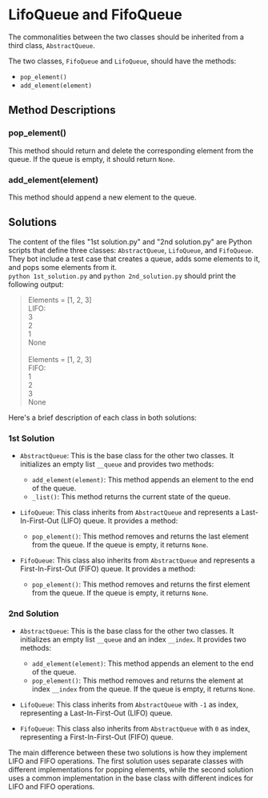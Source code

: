 # LifoQueue and FifoQueue

The commonalities between the two classes should be inherited from a third class, `AbstractQueue`.

The two classes, `FifoQueue` and `LifoQueue`, should have the methods:
- `pop_element()`
- `add_element(element)`

## Method Descriptions

### pop_element()

This method should return and delete the corresponding element from the queue. If the queue is empty, it should return `None`.

### add_element(element)

This method should append a new element to the queue.

## Solutions
The content of the files "1st solution.py" and "2nd solution.py" are Python scripts that define three classes: `AbstractQueue`, `LifoQueue`, and `FifoQueue`.
They bot include a test case that creates a queue, adds some elements to it, and pops some elements from it.\
`python 1st_solution.py` and `python 2nd_solution.py` should print the following output:
> Elements = [1, 2, 3]\
> LIFO:\
> 3\
> 2\
> 1\
> None\
> \
> Elements = [1, 2, 3]\
> FIFO:\
> 1\
> 2\
> 3\
> None

Here's a brief description of each class in both solutions:

### 1st Solution

- `AbstractQueue`: This is the base class for the other two classes. It initializes an empty list `__queue` and provides two methods:
  - `add_element(element)`: This method appends an element to the end of the queue.
  - `_list()`: This method returns the current state of the queue.

- `LifoQueue`: This class inherits from `AbstractQueue` and represents a Last-In-First-Out (LIFO) queue. It provides a method:
  - `pop_element()`: This method removes and returns the last element from the queue. If the queue is empty, it returns `None`.

- `FifoQueue`: This class also inherits from `AbstractQueue` and represents a First-In-First-Out (FIFO) queue. It provides a method:
  - `pop_element()`: This method removes and returns the first element from the queue. If the queue is empty, it returns `None`.

### 2nd Solution

- `AbstractQueue`: This is the base class for the other two classes. It initializes an empty list `__queue` and an index `__index`. It provides two methods:
  - `add_element(element)`: This method appends an element to the end of the queue.
  - `pop_element()`: This method removes and returns the element at index `__index` from the queue. If the queue is empty, it returns `None`.

- `LifoQueue`: This class inherits from `AbstractQueue` with `-1` as index, representing a Last-In-First-Out (LIFO) queue.

- `FifoQueue`: This class also inherits from `AbstractQueue` with `0` as index, representing a First-In-First-Out (FIFO) queue.

The main difference between these two solutions is how they implement LIFO and FIFO operations. The first solution uses separate classes with different implementations for popping elements, while the second solution uses a common implementation in the base class with different indices for LIFO and FIFO operations.